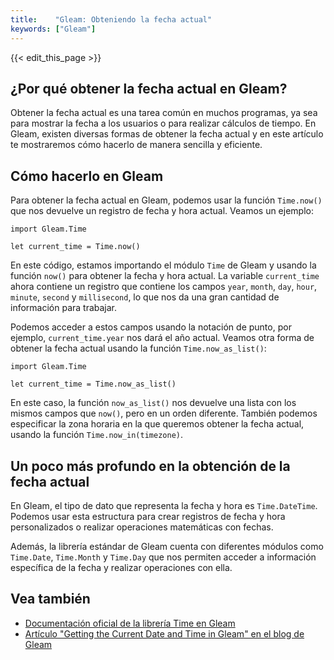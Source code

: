 ```yaml
---
title:    "Gleam: Obteniendo la fecha actual"
keywords: ["Gleam"]
---
```


{{< edit_this_page >}}

## ¿Por qué obtener la fecha actual en Gleam?

Obtener la fecha actual es una tarea común en muchos programas, ya sea para mostrar la fecha a los usuarios o para realizar cálculos de tiempo. En Gleam, existen diversas formas de obtener la fecha actual y en este artículo te mostraremos cómo hacerlo de manera sencilla y eficiente.

## Cómo hacerlo en Gleam

Para obtener la fecha actual en Gleam, podemos usar la función `Time.now()` que nos devuelve un registro de fecha y hora actual. Veamos un ejemplo:

```Gleam
import Gleam.Time

let current_time = Time.now()
```

En este código, estamos importando el módulo `Time` de Gleam y usando la función `now()` para obtener la fecha y hora actual. La variable `current_time` ahora contiene un registro que contiene los campos `year`, `month`, `day`, `hour`, `minute`, `second` y `millisecond`, lo que nos da una gran cantidad de información para trabajar.

Podemos acceder a estos campos usando la notación de punto, por ejemplo, `current_time.year` nos dará el año actual. Veamos otra forma de obtener la fecha actual usando la función `Time.now_as_list()`:

```Gleam
import Gleam.Time

let current_time = Time.now_as_list()
```

En este caso, la función `now_as_list()` nos devuelve una lista con los mismos campos que `now()`, pero en un orden diferente. También podemos especificar la zona horaria en la que queremos obtener la fecha actual, usando la función `Time.now_in(timezone)`.

## Un poco más profundo en la obtención de la fecha actual

En Gleam, el tipo de dato que representa la fecha y hora es `Time.DateTime`. Podemos usar esta estructura para crear registros de fecha y hora personalizados o realizar operaciones matemáticas con fechas.

Además, la librería estándar de Gleam cuenta con diferentes módulos como `Time.Date`, `Time.Month` y `Time.Day` que nos permiten acceder a información específica de la fecha y realizar operaciones con ella.

## Vea también
- [Documentación oficial de la librería Time en Gleam](https://gleam.run/modules/std/Time.html)
- [Artículo "Getting the Current Date and Time in Gleam" en el blog de Gleam](https://gleam.run/news/getting-the-current-date-and-time-in-gleam.html)